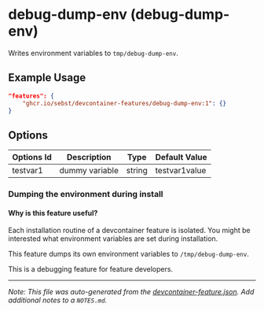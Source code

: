
# debug-dump-env (debug-dump-env)

Writes environment variables to `tmp/debug-dump-env`.

## Example Usage

```json
"features": {
    "ghcr.io/sebst/devcontainer-features/debug-dump-env:1": {}
}
```

## Options

| Options Id | Description | Type | Default Value |
|-----|-----|-----|-----|
| testvar1 | dummy variable | string | testvar1value |

### Dumping the environment during install

#### Why is this feature useful?

Each installation routine of a devcontainer feature is isolated. You might be interested what environment variables are set during installation.

This feature dumps its own environment variables to `/tmp/debug-dump-env`.

This is a debugging feature for feature developers.


---

_Note: This file was auto-generated from the [devcontainer-feature.json](https://github.com/sebst/devcontainer-features/blob/main/features/debug-dump-env/devcontainer-feature.json).  Add additional notes to a `NOTES.md`._
